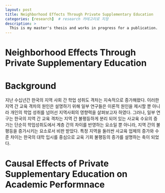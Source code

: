 ```yaml
---
layout: post
title: Neighborhood Effects Through Private Supplementary Education
categories: [research]  # research 카테고리로 지정
description: >
  This is my master's thesis and works in progress for a publication.
---
```


# Neighborhood Effects Through Private Supplementary Education

# Background
지난 수십년간 한국의 지역 사회 간 학업 성취도 격차는 지속적으로 증가해왔다. 이러한 지역 간 교육 격차의 원인은 설명하기 위해 일부 연구들은 이론적 원인을 제시할 뿐 아니라 개인의 학업 성취를 넘어선 지역사회의 영향력을 살펴보고자 하였다. 그러나, 일부 연구는 한국의 지역 간 교육 격차는 지역 간 불평등하게 분리 되어 있는 사교육 수요의 증가는 단순히 학업성취도에서 계층 간의 차이를 반영하는 요소일 뿐 아니라, 지역 간의 불평등을 증가시키는 요소로서 비판 받았다. 특정 지역을 둘러싼 사교육 업체의 증가와 수준 차이는 한국의 대학 입시를 중심으로 교육 기회 불평등의 증가를 설명하는 축이 되었다. 

# Causal Effects of Private Supplementary Education on Academic Performnace